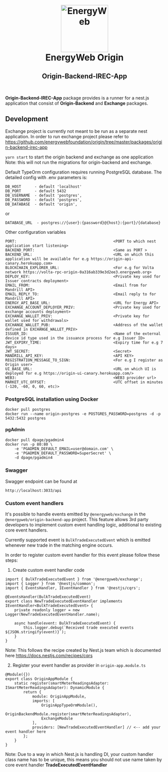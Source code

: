<h1 align="center">
  <br>
  <a href="https://www.energyweb.org/"><img src="https://www.energyweb.org/wp-content/uploads/2019/04/logo-brand.png" alt="EnergyWeb" width="150"></a>
  <br>
  EnergyWeb Origin
  <br>
  <h2 align="center">Origin-Backend-IREC-App</h2>
  <br>
</h1>

**Origin-Backend-IREC-App** package provides is a runner for a nest.js application that consist of **Origin-Backend** and **Exchange** packages.

## Development

Exchange project is currently not meant to be run as a separate nest application. In order to run exchange project please refer to https://github.com/energywebfoundation/origin/tree/master/packages/origin-backend-irec-app

`yarn start` to start the origin backend and exchange as one application Note: this will not run the migrations for origin-backend and exchange.

Default TypeOrm configuration requires running PostgreSQL database. The detailed config with .env parameters is:

```
DB_HOST      - default 'localhost'
DB_PORT      - default 5432
DB_USERNAME  - default 'postgres',
DB_PASSWORD  - default 'postgres',
DB_DATABASE  - default 'origin',
```

or

```
DATABASE_URL  - postgres://{user}:{password}@{host}:{port}/{database}
```

Other configuration variables

```
PORT:                                           <PORT to which nest application start listening>
BACKEND_PORT:                                   <Same as PORT >
BACKEND_URL:                                    <URL on which this application will be available for e.g https://origin-api-canary.herokuapp.com>
BLOCKCHAIN_EXPLORER_URL:                        <For e.g for Volta network https://volta-rpc-origin-0a316ab339e3d2ee3.energyweb.org>
DEPLOY_KEY:                                     <Private key used for Issuer contracts deployment>
EMAIL_FROM:                                     <Email from for Mandrill API>
EMAIL_REPLY_TO:                                 <Email reply to for Mandrill API>
ENERGY_API_BASE_URL:                            <URL for Energy API>
EXCHANGE_ACCOUNT_DEPLOYER_PRIV:                 <Private key used for exchange accounts deployment>
EXCHANGE_WALLET_PRIV:                           <Private key for wallet used for withdrawals>
EXCHANGE_WALLET_PUB:                            <Address of the wallet defined in EXCHANGE_WALLET_PRIV>
ISSUER_ID:                                      <Name of the external device id type used in the issuance process for e.g Issuer ID>
JWT_EXPIRY_TIME:                                <Expiry time for e.g 7 days>
JWT_SECRET:                                     <Secret>
MANDRILL_API_KEY:                               <API KEY>
REGISTRATION_MESSAGE_TO_SIGN:                   <For e.g I register as Origin user>
UI_BASE_URL:                                    <URL on which UI is deployed for e.g https://origin-ui-canary.herokuapp.com/>
WEB3:                                           <WEB3 provider url>
MARKET_UTC_OFFSET:                              <UTC offset in minutes (-120, -60, 0, 60, etc)>
```

### PostgreSQL installation using Docker

```
docker pull postgres
docker run --name origin-postgres -e POSTGRES_PASSWORD=postgres -d -p 5432:5432 postgres
```

#### pgAdmin

```
docker pull dpage/pgadmin4
docker run -p 80:80 \
    -e 'PGADMIN_DEFAULT_EMAIL=user@domain.com' \
    -e 'PGADMIN_DEFAULT_PASSWORD=SuperSecret' \
    -d dpage/pgadmin4
```

### Swagger

Swagger endpoint can be found at

`http://localhost:3033/api`

### Custom event handlers

It's possible to handle events emitted by `@energyweb/exchange` in the `@energyweb/origin-backend-app` project. This feature allows 3rd party developers to implement custom event handling logic, additional to existing core event handlers.

Currently supported event is `BulkTradeExecutedEvent` which is emitted whenever new trade in the matching engine occurs.

In order to register custom event handler for this event please follow these steps:

1. Create custom event handler code

```
import { BulkTradeExecutedEvent } from '@energyweb/exchange';
import { Logger } from '@nestjs/common';
import { EventsHandler, IEventHandler } from '@nestjs/cqrs';

@EventsHandler(BulkTradeExecutedEvent)
export class NewTradeExecutedEventHandler implements IEventHandler<BulkTradeExecutedEvent> {
    private readonly logger = new Logger(NewTradeExecutedEventHandler.name);

    async handle(event: BulkTradeExecutedEvent) {
        this.logger.debug(`Received trade executed events ${JSON.stringify(event)}`);
    }
}
```

Note: This follows the recipe created by Nest.js team which is documented here https://docs.nestjs.com/recipes/cqrs

2. Register your event handler as provider in `origin-app.module.ts`

```
@Module({})
export class OriginAppModule {
    static register(smartMeterReadingsAdapter: ISmartMeterReadingsAdapter): DynamicModule {
        return {
            module: OriginAppModule,
            imports: [
                OriginAppTypeOrmModule(),
                OriginBackendModule.register(smartMeterReadingsAdapter),
                ExchangeModule
            ],
            providers: [NewTradeExecutedEventHandler] // <-- add your event handler here
        };
    }
}
```

Note: Due to a way in which Nest.js is handling DI, your custom handler class name has to be unique, this means you should not use name taken by core event handler **TradeExecutedEventHandler**

